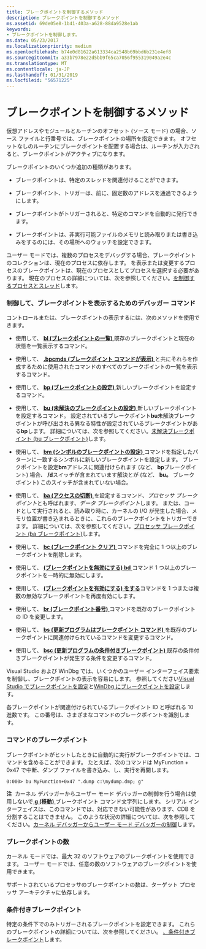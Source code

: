 ```yaml
---
title: ブレークポイントを制御するメソッド
description: ブレークポイントを制御するメソッド
ms.assetid: 69de05e8-1b41-403a-a628-88da9528e1ab
keywords:
- ブレークポイントを制御します。
ms.date: 05/23/2017
ms.localizationpriority: medium
ms.openlocfilehash: b74e0d81622a613334ca2548b69bbd6b231e4ef8
ms.sourcegitcommit: a33b7978e22d5bb9f65ca7056f955319049a2e4c
ms.translationtype: MT
ms.contentlocale: ja-JP
ms.lasthandoff: 01/31/2019
ms.locfileid: "56571225"
---
```

# <a name="methods-of-controlling-breakpoints"></a>ブレークポイントを制御するメソッド


仮想アドレスやモジュールとルーチンのオフセット (ソース モード) の場合、ソース ファイルと行番号では、ブレークポイントの場所を指定できます。 オフセットなしのルーチンにブレークポイントを配置する場合は、ルーチンが入力されると、ブレークポイントがアクティブになります。

ブレークポイントのいくつか追加の種類があります。

-   ブレークポイントは、特定のスレッドを関連付けることができます。

-   ブレークポイント、トリガーは、前に、固定数のアドレスを通過できるようにします。

-   ブレークポイントがトリガーされると、特定のコマンドを自動的に発行できます。

-   ブレークポイントは、非実行可能ファイルのメモリと読み取りまたは書き込みをするのには、その場所へのウォッチを設定できます。

ユーザー モードでは、複数のプロセスをデバッグする場合、ブレークポイントのコレクションは、現在のプロセスに依存します。 を表示または変更するプロセスのブレークポイントは、現在のプロセスとしてプロセスを選択する必要があります。 現在のプロセスの詳細については、次を参照してください。[を制御するプロセスとスレッド](controlling-processes-and-threads.md)します。

### <a name="span-idmethodsofcontrollinganddisplayingbreakpointsspanspan-idmethodsofcontrollinganddisplayingbreakpointsspandebugger-commands-for-controlling-and-displaying-breakpoints"></a><span id="methods_of_controlling_and_displaying_breakpoints"></span><span id="METHODS_OF_CONTROLLING_AND_DISPLAYING_BREAKPOINTS"></span>制御して、ブレークポイントを表示するためのデバッガー コマンド

コントロールまたは、ブレークポイントの表示するには、次のメソッドを使用できます。

-   使用して、 [ **bl (ブレークポイントの一覧)** ](bl--breakpoint-list-.md)既存のブレークポイントと現在の状態を一覧表示するコマンド。

-   使用して、 [ **.bpcmds (ブレークポイント コマンドが表示)** ](-bpcmds--display-breakpoint-commands-.md)と共にそれらを作成するために使用されたコマンドのすべてのブレークポイントの一覧を表示するコマンド。

-   使用して、 [ **bp (ブレークポイントの設定)** ](bp--bu--bm--set-breakpoint-.md)新しいブレークポイントを設定するコマンド。

-   使用して、 [ **bu (未解決のブレークポイントの設定)** ](bp--bu--bm--set-breakpoint-.md)新しいブレークポイントを設定するコマンド。 設定されているブレークポイント**bu**未解決ブレークポイントが呼び出される異なる特性が設定されているブレークポイントがある**bp**します。 詳細については、次を参照してください。[未解決ブレークポイント (bu ブレークポイント)](unresolved-breakpoints---bu-breakpoints-.md)します。

-   使用して、 [ **bm (シンボルのブレークポイントの設定)** ](bp--bu--bm--set-breakpoint-.md)コマンドを指定したパターンに一致するシンボルに新しいブレークポイントを設定します。 ブレークポイントを設定**bm**アドレスに関連付けられます (など、 **bp**ブレークポイント) 場合、 **/d**スイッチが含まれています解決とが (など、 **bu。** ブレークポイント) このスイッチが含まれていない場合。

-   使用して、 [ **ba (アクセスの切断)** ](ba--break-on-access-.md)を設定するコマンド、*プロセッサ ブレークポイント*とも呼ばれます、*データ ブレークポイント*します。 または、コードとして実行されると、読み取り時に、カーネルの I/O が発生した場合、メモリ位置が書き込まれるときに、これらのブレークポイントをトリガーできます。 詳細については、次を参照してください。[プロセッサ ブレークポイント (ba ブレークポイント)](processor-breakpoints---ba-breakpoints-.md)します。

-   使用して、 [ **bc (ブレークポイント クリア)** ](bc--breakpoint-clear-.md)コマンドを完全に 1 つ以上のブレークポイントを削除します。

-   使用して、 [ **(ブレークポイントを無効にする) bd** ](bd--breakpoint-disable-.md)コマンド 1 つ以上のブレークポイントを一時的に無効にします。

-   使用して、 [ **(ブレークポイントを有効にする) をする**](be--breakpoint-enable-.md)コマンドを 1 つまたは複数の無効なブレークポイントを再度有効にします。

-   使用して、 [ **br (ブレークポイント番号)** ](br--breakpoint-renumber-.md)コマンドを既存のブレークポイントの ID を変更します。

-   使用して、 [ **bs (更新プログラムはブレークポイント コマンド)** ](bs--update-breakpoint-command-.md)を既存のブレークポイントに関連付けられているコマンドを変更するコマンド。

-   使用して、 [ **bsc (更新プログラムの条件付きブレークポイント)** ](bsc--update-conditional-breakpoint-.md)既存の条件付きブレークポイントが発生する条件を変更するコマンド。

Visual Studio および WinDbg では、いくつかのユーザー インターフェイス要素を制御し、ブレークポイントの表示を容易にします。 参照してください[Visual Studio でブレークポイントを設定](setting-breakpoints-in-visual-studio.md)と[WinDbg にブレークポイントを設定](setting-breakpoints-in-windbg.md)します。

各ブレークポイントが関連付けられているブレークポイント ID と呼ばれる 10 進数です。 この番号は、さまざまなコマンドのブレークポイントを識別します。

### <a name="span-idbreakpointcommandsspanspan-idbreakpointcommandsspanbreakpoint-commands"></a><span id="breakpoint_commands"></span><span id="BREAKPOINT_COMMANDS"></span>コマンドのブレークポイント

ブレークポイントがヒットしたときに自動的に実行がブレークポイントでは、コマンドを含めることができます。 たとえば、次のコマンドは MyFunction + 0x47 で中断、ダンプ ファイルを書き込み、し、実行を再開します。

```dbgcmd
0:000> bu MyFunction+0x47 ".dump c:\mydump.dmp; g" 
```

**注**  カーネル デバッガーからユーザー モード デバッガーの制御を行う場合は使用しないで[ **g (移動)** ](g--go-.md)ブレークポイント コマンド文字列にします。 シリアル インターフェイスは、このコマンドでは、対応できない可能性があります、CDB を分割することはできません。 このような状況の詳細については、次を参照してください。[カーネル デバッガーからユーザー モード デバッガーの制御](controlling-the-user-mode-debugger-from-the-kernel-debugger.md)します。

 

### <a name="span-idnumberofbreakpointsspanspan-idnumberofbreakpointsspannumber-of-breakpoints"></a><span id="number_of_breakpoints"></span><span id="NUMBER_OF_BREAKPOINTS"></span>ブレークポイントの数

カーネル モードでは、最大 32 のソフトウェアのブレークポイントを使用できます。 ユーザー モードでは、任意の数のソフトウェアのブレークポイントを使用できます。

サポートされているプロセッサのブレークポイントの数は、ターゲット プロセッサ アーキテクチャに依存します。

### <a name="span-idconditionalbreakpointsspanspan-idconditionalbreakpointsspanconditional-breakpoints"></a><span id="conditional_breakpoints"></span><span id="CONDITIONAL_BREAKPOINTS"></span>条件付きブレークポイント

特定の条件下でのみトリガーされるブレークポイントを設定できます。 これらのブレークポイントの詳細については、次を参照してください。 [、条件付きブレークポイント](setting-a-conditional-breakpoint.md)します。

 

 





